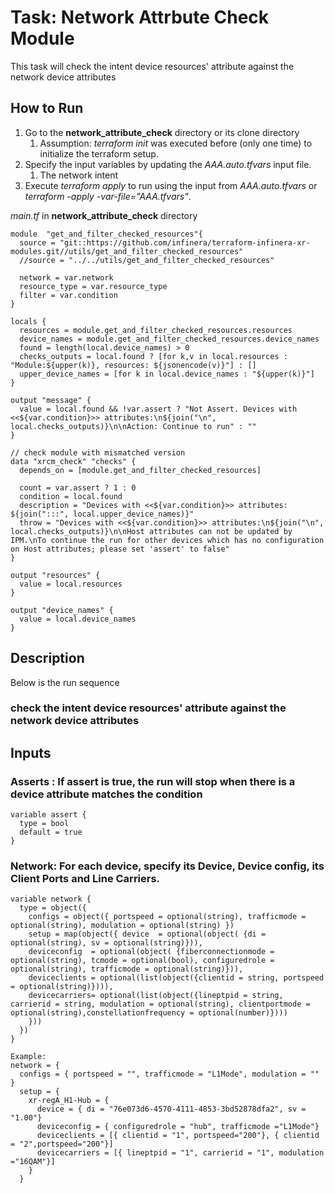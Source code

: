 # Task: Network Attrbute Check Module
This task will check the intent device resources' attribute against the network device attributes
## How to Run 
  1. Go to the **network_attribute_check** directory or its clone directory
     1. Assumption: *terraform init* was executed before (only one time) to initialize the terraform setup.
  2. Specify the input variables by updating the *AAA.auto.tfvars* input file. 
     1. The network intent
  3. Execute *terraform apply* to run using the input from *AAA.auto.tfvars* or *terraform -apply -var-file="AAA.tfvars"*. 

*main.tf* in **network_attribute_check** directory
```
module  "get_and_filter_checked_resources"{
  source = "git::https://github.com/infinera/terraform-infinera-xr-modules.git//utils/get_and_filter_checked_resources"
  //source = "../../utils/get_and_filter_checked_resources"

  network = var.network
  resource_type = var.resource_type
  filter = var.condition
}

locals {
  resources = module.get_and_filter_checked_resources.resources
  device_names = module.get_and_filter_checked_resources.device_names
  found = length(local.device_names) > 0
  checks_outputs = local.found ? [for k,v in local.resources : "Module:${upper(k)}, resources: ${jsonencode(v)}"] : []
  upper_device_names = [for k in local.device_names : "${upper(k)}"]
}

output "message" {
  value = local.found && !var.assert ? "Not Assert. Devices with <<${var.condition}>> attributes:\n${join("\n", local.checks_outputs)}\n\nAction: Continue to run" : ""
}

// check module with mismatched version
data "xrcm_check" "checks" {
  depends_on = [module.get_and_filter_checked_resources] 

  count = var.assert ? 1 : 0
  condition = local.found
  description = "Devices with <<${var.condition}>> attributes: ${join(":::", local.upper_device_names)}"
  throw = "Devices with <<${var.condition}>> attributes:\n${join("\n", local.checks_outputs)}\n\nHost attributes can not be updated by IPM.\nTo continue the run for other devices which has no configuration on Host attributes; please set 'assert' to false"
}

output "resources" {
  value = local.resources
}

output "device_names" {
  value = local.device_names
}

```
## Description
Below is the run sequence
### check the intent device resources' attribute against the network device attributes

## Inputs
### Asserts : If assert is true, the run will stop when there is a device attribute matches the condition
```
variable assert { 
  type = bool
  default = true 
}
```
### Network: For each device, specify its Device, Device config, its Client Ports and Line Carriers.
```
variable network {
  type = object({
    configs = object({ portspeed = optional(string), trafficmode = optional(string), modulation = optional(string) })
    setup = map(object({ device  = optional(object( {di = optional(string), sv = optional(string)})),
    deviceconfig  = optional(object( {fiberconnectionmode = optional(string), tcmode = optional(bool), configuredrole = optional(string), trafficmode = optional(string)})),
    deviceclients = optional(list(object({clientid = string, portspeed = optional(string)}))),
    devicecarriers= optional(list(object({lineptpid = string, carrierid = string, modulation = optional(string), clientportmode = optional(string),constellationfrequency = optional(number)})))
    }))
  })
}

Example:
network = {
  configs = { portspeed = "", trafficmode = "L1Mode", modulation = "" }
  setup = {
    xr-regA_H1-Hub = {
      device = { di = "76e073d6-4570-4111-4853-3bd52878dfa2", sv = "1.00"}
      deviceconfig = { configuredrole = "hub", trafficmode ="L1Mode"}
      deviceclients = [{ clientid = "1", portspeed="200"}, { clientid = "2",portspeed="200"}]
      devicecarriers = [{ lineptpid = "1", carrierid = "1", modulation ="16QAM"}] 
    }
  }
```
